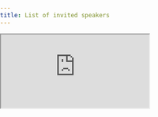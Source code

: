 ```yaml
---
title: List of invited speakers
---
```

<!-- <iframe class="doc" src="https://docs.google.com/document/d/e/2PACX-1vQvMqhB6HrDYDJzv5a4NGoZL_M-uDcQtKuVt4SmXvNwFT95M2VPflPcIDqdsWkl0Ml0Os5PTQhAfb74/pub?embedded=true" marginheight="0" marginwidth="0" width=800px height=1000px></iframe> -->
<html lang="en">
<head>
  <meta charset="UTF-8">
  <meta name="viewport" content="width=device-width, initial-scale=1.0">
  <style>
    /* Reset margin and padding for the entire page */
    body, html {
      margin: 0;
      padding: 0;
    }

    /* Reset margin for iframe */
    iframe {
      margin-top: 0;
      margin-bottom: 0;
      padding: 0;
      border: none; /* Optional: Remove border if present */
    }
  </style>
</head>
<body>

  <!-- Replace 'your_google_docs_url' with the actual URL of your Google Docs document -->
  <iframe src="https://docs.google.com/document/d/e/2PACX-1vQvMqhB6HrDYDJzv5a4NGoZL_M-uDcQtKuVt4SmXvNwFT95M2VPflPcIDqdsWkl0Ml0Os5PTQhAfb74/pub?embedded=true" sandbox="allow-same-origin allow-scripts allow-popups allow-forms"></iframe>

</body>
</html>